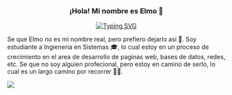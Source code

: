 <p align="center">
  <h3 align="center">¡Hola! Mi nombre es Elmo 🤯</h3>
</p>
<p align="center">
  <a href="https://git.io/typing-svg"><img src="https://readme-typing-svg.demolab.com?font=Fira+Code&pause=1000&color=E24545&center=true&width=490&lines=Desarrollando+poco+a+poco+mis+habilidades" alt="Typing SVG" /></a>
</p>
<p>Se que Elmo no es mi nombre real, pero prefiero dejarlo asi 🤣. Soy estudiante a Ingieneria en Sistemas 🎓, lo cual estoy en un proceso de crecimiento en el area de desarrollo de paginas web, bases de datos, redes, etc. Se que no soy alguien profecional, pero estoy en camino de serlo, lo cual es un largo camino por recorrer 🏃‍♂️.</p>
<img src="https://64.media.tumblr.com/3ebef054c877d03c507aa8c40149908b/6ea0a0e867ebf441-0d/s1280x1920/515b1f92b9830672a913d4f32c3f233b08bf3643.gif">
